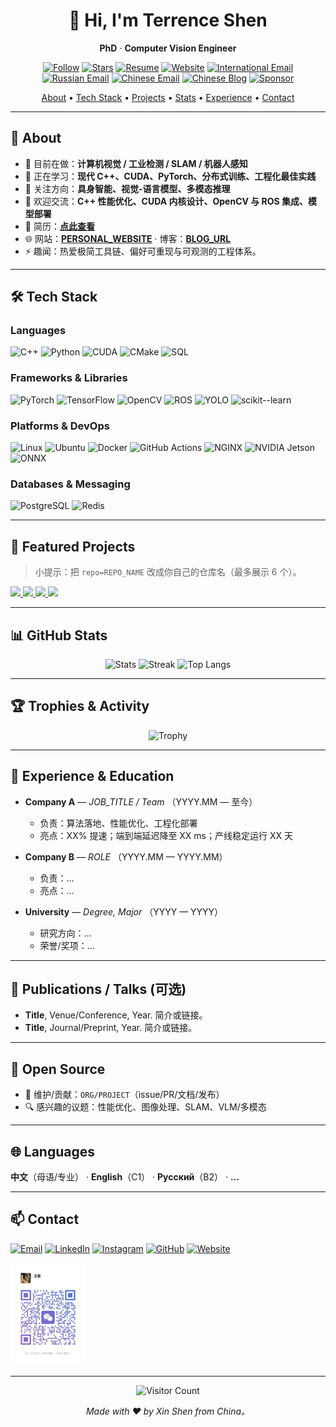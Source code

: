 <!---
terrense/terrense is a ✨ special ✨ repository because its `README.md` (this file) appears on your GitHub profile.
You can click the Preview link to take a look at your changes.
--->


<!--
⭐ 使用说明：
1) 搜索并替换以下占位符：
   - GITHUB_USERNAME   - 你的 GitHub 用户名
   - FULL_NAME         - 你的姓名或网名
   - JOB_TITLE         - 你的头衔（如 "Computer Vision Engineer"）
   - LOCATION          - 所在地（可留空）
   - PERSONAL_WEBSITE  - 个人网站（可留空）
   - RESUME_LINK       - 简历链接（可留空）
   - EMAIL             - 联系邮箱
   - LINKEDIN_USERNAME - 你的 LinkedIn 用户名（可留空）
   - TWITTER_USERNAME  - 你的 Twitter/X 用户名（可留空）
   - SPONSOR_URL       - Sponsor/赞助链接（可留空）
   - WECHAT_QR_URL     - 微信二维码图片链接（可留空）
   - BLOG_URL          - 博客链接（可留空）
2) 想固定展示项目：在你的主页点击“Customize your pins”来置顶仓库，或使用本模板的“Pinned Projects”卡片参数。
-->

<div align="center">

# 👋 Hi, I'm **Terrence Shen**  
**PhD** · **Computer Vision Engineer**

[![Follow](https://img.shields.io/github/followers/GITHUB_USERNAME?label=Follow&style=for-the-badge)](https://github.com/GITHUB_USERNAME?tab=followers)
[![Stars](https://img.shields.io/github/stars/GITHUB_USERNAME?affiliations=OWNER%2CCOLLABORATOR&style=for-the-badge)](https://github.com/GITHUB_USERNAME?tab=repositories&sort=stargazers)
[![Resume](https://img.shields.io/badge/Resume-PDF-informational?style=for-the-badge&logo=adobeacrobatreader&logoColor=white)](RESUME_LINK)
[![Website](https://img.shields.io/badge/Website-ONLINE-success?style=for-the-badge&logo=vercel&logoColor=white)](PERSONAL_WEBSITE)
[![International Email](https://img.shields.io/badge/Email-International-critical?style=for-the-badge&logo=gmail&logoColor=white)](mailto:slamshenxin@gmail.com)
[![Russian Email](https://img.shields.io/badge/Email-Russian-critical?style=for-the-badge&logo=yandex&logoColor=white)](mailto:Shenxin@yandex.ru)
[![Chinese Email](https://img.shields.io/badge/Email-Chinese-critical?style=for-the-badge&logo=maildotru&logoColor=white)](mailto:m18811022189@163.com)
[![Chinese Blog](https://img.shields.io/badge/Blog-Read-ff8a00?style=for-the-badge&logo=rss&logoColor=white)](https://blog.csdn.net/weixin_42001184?spm=1000.2115.3001.5343)
[![Sponsor](https://img.shields.io/badge/Sponsor-❤-ea4aaa?style=for-the-badge)](SPONSOR_URL)

<a href="#-about">About</a> •
<a href="#-tech-stack">Tech Stack</a> •
<a href="#-featured-projects">Projects</a> •
<a href="#-github-stats">Stats</a> •
<a href="#-experience--education">Experience</a> •
<a href="#-contact">Contact</a>

</div>

---

## 🧭 About
- 🔭 目前在做：**计算机视觉 / 工业检测 / SLAM / 机器人感知**  
- 🌱 正在学习：**现代 C++、CUDA、PyTorch、分布式训练、工程化最佳实践**  
- 🧠 关注方向：**具身智能、视觉-语言模型、多模态推理**  
- 💬 欢迎交流：**C++ 性能优化、CUDA 内核设计、OpenCV 与 ROS 集成、模型部署**  
- 📄 简历：**[点此查看](RESUME_LINK)**  
- 🌐 网站：**[PERSONAL_WEBSITE](PERSONAL_WEBSITE)**  ·  博客：**[BLOG_URL](BLOG_URL)**  
- ⚡ 趣闻：热爱极简工具链、偏好可重现与可观测的工程体系。

---

## 🛠 Tech Stack
### Languages
![C++](https://img.shields.io/badge/C++-00599C?logo=cplusplus&logoColor=white)
![Python](https://img.shields.io/badge/Python-3776AB?logo=python&logoColor=white)
![CUDA](https://img.shields.io/badge/CUDA-76B900?logo=nvidia&logoColor=white)
![CMake](https://img.shields.io/badge/CMake-064F8C?logo=cmake&logoColor=white)
![SQL](https://img.shields.io/badge/SQL-4479A1?logo=mysql&logoColor=white)

### Frameworks & Libraries
![PyTorch](https://img.shields.io/badge/PyTorch-EE4C2C?logo=pytorch&logoColor=white)
![TensorFlow](https://img.shields.io/badge/TensorFlow-FF6F00?logo=tensorflow&logoColor=white)
![OpenCV](https://img.shields.io/badge/OpenCV-5C3EE8?logo=opencv&logoColor=white)
![ROS](https://img.shields.io/badge/ROS-22314E?logo=ros&logoColor=white)
![YOLO](https://img.shields.io/badge/YOLO-00FFFF?logo=opencv&logoColor=black)
![scikit--learn](https://img.shields.io/badge/scikit--learn-F7931E?logo=scikitlearn&logoColor=white)

### Platforms & DevOps
![Linux](https://img.shields.io/badge/Linux-000000?logo=linux&logoColor=white)
![Ubuntu](https://img.shields.io/badge/Ubuntu-E95420?logo=ubuntu&logoColor=white)
![Docker](https://img.shields.io/badge/Docker-2496ED?logo=docker&logoColor=white)
![GitHub Actions](https://img.shields.io/badge/GitHub%20Actions-2088FF?logo=githubactions&logoColor=white)
![NGINX](https://img.shields.io/badge/NGINX-009639?logo=nginx&logoColor=white)
![NVIDIA Jetson](https://img.shields.io/badge/NVIDIA%20Jetson-76B900?logo=nvidia&logoColor=white)
![ONNX](https://img.shields.io/badge/ONNX-005CED?logo=onnx&logoColor=white)

### Databases & Messaging
![PostgreSQL](https://img.shields.io/badge/PostgreSQL-4169E1?logo=postgresql&logoColor=white)
![Redis](https://img.shields.io/badge/Redis-DC382D?logo=redis&logoColor=white)

---

## 🚀 Featured Projects
> 小提示：把 `repo=REPO_NAME` 改成你自己的仓库名（最多展示 6 个）。

<a href="https://github.com/GITHUB_USERNAME/REPO_1">
  <img src="https://github-readme-stats.vercel.app/api/pin/?username=GITHUB_USERNAME&repo=REPO_1&show_owner=true" />
</a>
<a href="https://github.com/GITHUB_USERNAME/REPO_2">
  <img src="https://github-readme-stats.vercel.app/api/pin/?username=GITHUB_USERNAME&repo=REPO_2&show_owner=true" />
</a>
<a href="https://github.com/GITHUB_USERNAME/REPO_3">
  <img src="https://github-readme-stats.vercel.app/api/pin/?username=GITHUB_USERNAME&repo=REPO_3&show_owner=true" />
</a>
<a href="https://github.com/GITHUB_USERNAME/REPO_4">
  <img src="https://github-readme-stats.vercel.app/api/pin/?username=GITHUB_USERNAME&repo=REPO_4&show_owner=true" />
</a>

---

## 📊 GitHub Stats
<div align="center">
  
![Stats](https://github-readme-stats.vercel.app/api?username=GITHUB_USERNAME&show_icons=true&include_all_commits=true)
![Streak](https://streak-stats.demolab.com?user=GITHUB_USERNAME)
![Top Langs](https://github-readme-stats.vercel.app/api/top-langs/?username=GITHUB_USERNAME&layout=compact&langs_count=10)

</div>

---

## 🏆 Trophies & Activity
<div align="center">

![Trophy](https://github-profile-trophy.vercel.app/?username=GITHUB_USERNAME&row=1&margin-w=15)
  
<!-- 可选：提交活动图，需要部署代理服务或使用第三方实例 -->
<!-- ![Activity Graph](https://github-readme-activity-graph.vercel.app/graph?username=GITHUB_USERNAME) -->

</div>

---

## 💼 Experience & Education
- **Company A** — *JOB_TITLE / Team* （YYYY.MM — 至今）  
  - 负责：算法落地、性能优化、工程化部署  
  - 亮点：XX% 提速；端到端延迟降至 XX ms；产线稳定运行 XX 天

- **Company B** — *ROLE* （YYYY.MM — YYYY.MM）  
  - 负责：…  
  - 亮点：…

- **University** — *Degree, Major* （YYYY — YYYY）  
  - 研究方向：…  
  - 荣誉/奖项：…

---

## 📝 Publications / Talks (可选)
- **Title**, Venue/Conference, Year. 简介或链接。  
- **Title**, Journal/Preprint, Year. 简介或链接。

---

## 🤝 Open Source
- 🧩 维护/贡献：`ORG/PROJECT`（issue/PR/文档/发布）  
- 🔍 感兴趣的议题：性能优化、图像处理、SLAM、VLM/多模态

---

## 🌐 Languages
**中文**（母语/专业） · **English**（C1） · **Русский**（B2） · **…**

---

## 📫 Contact
[![Email](https://img.shields.io/badge/Email-EMAIL-informational?style=flat&logo=gmail)](mailto:slamshenxin@gmail.com)
[![LinkedIn](https://img.shields.io/badge/LinkedIn-LINKEDIN_USERNAME-blue?style=flat&logo=linkedin)]([https://www.linkedin.com/in/LINKEDIN_USERNAME](https://www.linkedin.com/in/xin-shen-4b4b66110/))
[![Instagram](https://img.shields.io/badge/Instagram-@INSTAGRAM_USERNAME-E4405F?style=flat&logo=instagram)](https://instagram.com/shenxin_1997)
[![GitHub](https://img.shields.io/badge/GitHub-GITHUB_USERNAME-181717?style=flat&logo=github)](https://github.com/terrense)
[![Website](https://img.shields.io/badge/Website-PERSONAL_WEBSITE-success?style=flat&logo=vercel)](PERSONAL_WEBSITE)

<div>
  <!-- 可选：微信二维码 -->
  <img src="Weixin_Image_QRcode.jpg" alt="WeChat QR" width="120" />
</div>

---

<div align="center">
  
![Visitor Count](https://komarev.com/ghpvc/?username=GITHUB_USERNAME&style=flat-square)
  
*Made with ❤️ by Xin Shen from China。*

</div>
